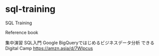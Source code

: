 # sql-training
SQL Training

Reference book

集中演習 SQL入門 Google BigQueryではじめるビジネスデータ分析 できるDigital Camp
https://amzn.asia/d/7Wlpcus
